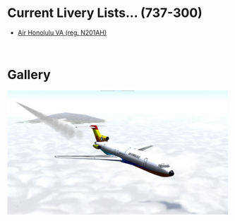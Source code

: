 # Current Livery Lists... (737-300)
<ul>
  <li><a href=https://raw.githubusercontent.com/Sadia2000/Custom-video-livery/main/727-200/727-200.zip>Air Honolulu VA (reg. N201AH)</a></li>
</ul><br>

# Gallery
<a href=https://raw.githubusercontent.com/Sadia2000/Custom-video-livery/main/727-200/727-200.zip><img src=https://raw.githubusercontent.com/Sadia2000/Custom-video-livery/main/727-200/Screenshots/unknown.png alt=N201AH width=500px></a>
